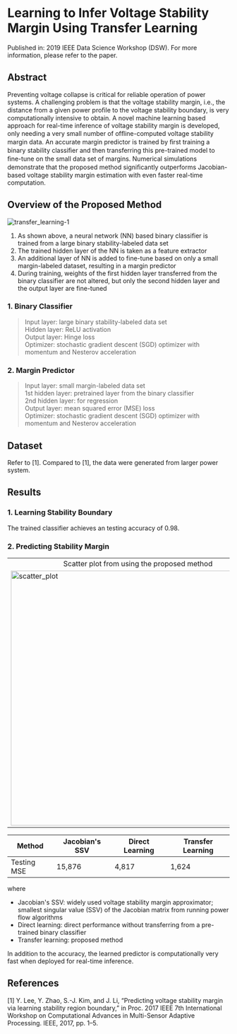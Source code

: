 # Learning to Infer Voltage Stability Margin Using Transfer Learning
Published in: 2019 IEEE Data Science Workshop (DSW). For more information, please refer to the paper.

## Abstract
Preventing voltage collapse is critical for reliable operation of power systems. A challenging problem is that the voltage stability margin, i.e., the distance from a given power proﬁle to the voltage stability boundary, is very computationally intensive to obtain. A novel machine learning based approach for real-time inference of voltage stability margin is developed, only needing a very small number of ofﬂine-computed voltage stability margin data. An accurate margin predictor is trained by ﬁrst training a binary stability classiﬁer and then transferring this pre-trained model to ﬁne-tune on the small data set of margins. Numerical simulations demonstrate that the proposed method signiﬁcantly outperforms Jacobian-based voltage stability margin estimation with even faster real-time computation.

## Overview of the Proposed Method
![transfer_learning-1](https://user-images.githubusercontent.com/67979833/87365130-708d2380-c543-11ea-85fc-a57aff6357e2.png)
1. As shown above, a neural network (NN) based binary classifier is trained from a large binary stability-labeled data set
2. The trained hidden layer of the NN is taken as a feature extractor
3. An additional layer of NN is added to fine-tune based on only a small margin-labeled dataset, resulting in a margin predictor
4. During training, weights of the first hidden layer transferred from the binary classifier are not altered, but only the second hidden layer and the output layer are fine-tuned

### 1. Binary Classifier
> Input layer: large binary stability-labeled data set      
> Hidden layer: ReLU activation     
> Output layer: Hinge loss      
> Optimizer: stochastic gradient descent (SGD) optimizer with momentum and Nesterov acceleration

### 2. Margin Predictor
> Input layer: small margin-labeled data set      
> 1st hidden layer: pretrained layer from the binary classifier     
> 2nd hidden layer: for regression      
> Output layer: mean squared error (MSE) loss     
> Optimizer: stochastic gradient descent (SGD) optimizer with momentum and Nesterov acceleration

## Dataset
Refer to [1]. Compared to [1], the data were generated from larger power system.

## Results
### 1. Learning Stability Boundary
The trained classifier achieves an testing accuracy of 0.98.

### 2. Predicting Stability Margin
<table align='center'>
<tr align='center'>
<td> Scatter plot from using the proposed method </td>
<td> Scatter plot from using Jacobian's SSVs </td>
</tr>
<tr>
<td><img width="576" alt="scatter_plot" src="https://user-images.githubusercontent.com/67979833/87362688-53555680-c53d-11ea-8718-9d265b8195cd.jpg">
<td><img width="576" alt="scatter_plot_Jacobian" src="https://user-images.githubusercontent.com/67979833/87362687-53555680-c53d-11ea-9825-58e18d83bf46.jpg">
</tr>
</table>

Method | Jacobian's SSV | Direct Learning | Transfer Learning
---- | ---- | ---- | ----
Testing MSE | 15,876 | 4,817 | 1,624

where
* Jacobian's SSV: widely used voltage stability margin approximator; smallest singular value (SSV) of the Jacobian matrix from running power flow algorithms  
* Direct learning: direct performance without transferring from a pre-trained binary classifier
* Transfer learning: proposed method

In addition to the accuracy, the learned predictor is computationally very fast when deployed for real-time inference.

## References
[1] Y. Lee, Y. Zhao, S.-J. Kim, and J. Li, “Predicting voltage stability margin via learning stability region boundary,” in Proc. 2017 IEEE 7th International Workshop on Computational Advances in Multi-Sensor Adaptive Processing. IEEE, 2017, pp. 1–5.
